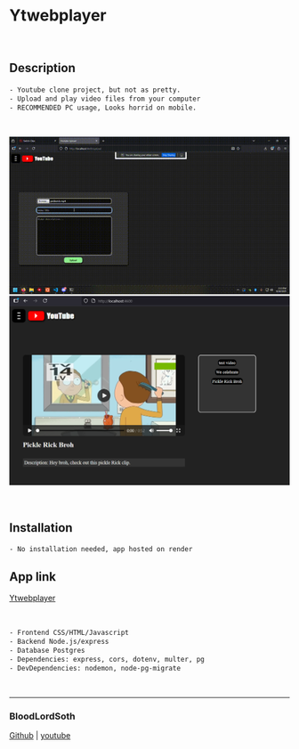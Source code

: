 # Ytwebplayer

<br>

## Description
```
- Youtube clone project, but not as pretty.
- Upload and play video files from your computer
- RECOMMENDED PC usage, Looks horrid on mobile.
```
<br>

![Screenshot](./images/pickle.gif "screenshot picture")
![Screenshot](./images/screenshot.png "screenshot picture")

<br>

## Installation

```
- No installation needed, app hosted on render
```

## App link
[Ytwebplayer](https://ytwebplayer.onrender.com/)


<br>

```
- Frontend CSS/HTML/Javascript
- Backend Node.js/express
- Database Postgres
- Dependencies: express, cors, dotenv, multer, pg
- DevDependencies: nodemon, node-pg-migrate
```
<br>

---
### BloodLordSoth
[Github](http:github.com/BloodLordSoth) | [youtube](http://youtube.com/@bloodlordsoth)

